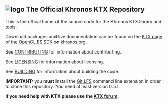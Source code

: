 ![logo](http://www.khronos.org/assets/images/khronos-group-logo.png)
The Official Khronos KTX Repository
---
This is the offical home of the source code
for the Khronos KTX library and tools.

Download packages and live documentation can be
found on the [KTX page](http://www.khronos.org/opengles/sdk/tools/KTX/) of
the [OpenGL ES SDK](http://www.khronos.org/opengles/sdk) on
[khronos.org](http://www.khronos.org).

See [CONTRIBUTING](CONTRIBUTING.md) for information about contributing.

See [LICENSING](LICENSING.md) for information about licensing.


See [BUILDING](BUILDING.md) for information about building the code.

**IMPORTANT:** you **must** install the [Git LFS](https://github.com/github/git-lfs/releases/)
command line extension in order to clone this repository. You need at least
version 0.5.1.

**If you need help with KTX please use the [KTX forum](https://forums.khronos.org/forumdisplay.php/103-KTX-file-format-for-OpenGL-OpenGL-ES-and-WebGL-textures).**
